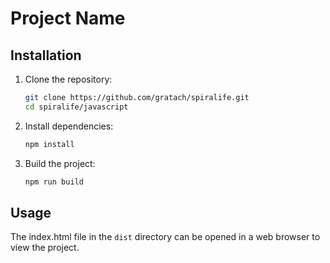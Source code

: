 # Project Name

## Installation

1. Clone the repository:
    ```bash
    git clone https://github.com/gratach/spiralife.git
    cd spiralife/javascript
    ```

2. Install dependencies:
    ```bash
    npm install
    ```

3. Build the project:
    ```bash
    npm run build
    ```

## Usage

The index.html file in the `dist` directory can be opened in a web browser to view the project.
